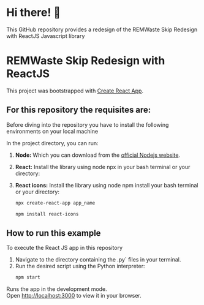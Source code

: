 # Hi there! 👋

This GitHub repository provides a redesign of the REMWaste Skip Redesign with ReactJS Javascript library

# REMWaste Skip Redesign with ReactJS 

This project was bootstrapped with [Create React App](https://github.com/facebook/create-react-app).

## For this repository the requisites are:

Before diving into the repository you have to install the following environments on your local machine

In the project directory, you can run:
1.  **Node:** Which you can download from the [official Nodejs website](https://nodejs.org/en/download).
2.  **React:** Install the library using node npx in your bash terminal or your directory:
3.  **React icons:** Install the library using node npm install your bash terminal or your directory:

    ```bash
    npx create-react-app app_name
    ```
    ```bash
    npm install react-icons
    ```
## How to run this example

To execute the React JS app in this repository

1.  Navigate to the directory containing the .py` files in your terminal.
2.  Run the desired script using the Python interpreter:
    ```bash
    npm start
    ```
Runs the app in the development mode.\
Open [http://localhost:3000](http://localhost:3000) to view it in your browser.
   
